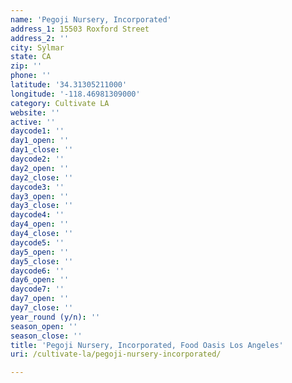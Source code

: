 ```yaml
---
name: 'Pegoji Nursery, Incorporated'
address_1: 15503 Roxford Street
address_2: ''
city: Sylmar
state: CA
zip: ''
phone: ''
latitude: '34.31305211000'
longitude: '-118.46981309000'
category: Cultivate LA
website: ''
active: ''
daycode1: ''
day1_open: ''
day1_close: ''
daycode2: ''
day2_open: ''
day2_close: ''
daycode3: ''
day3_open: ''
day3_close: ''
daycode4: ''
day4_open: ''
day4_close: ''
daycode5: ''
day5_open: ''
day5_close: ''
daycode6: ''
day6_open: ''
daycode7: ''
day7_open: ''
day7_close: ''
year_round (y/n): ''
season_open: ''
season_close: ''
title: 'Pegoji Nursery, Incorporated, Food Oasis Los Angeles'
uri: /cultivate-la/pegoji-nursery-incorporated/

---
```


